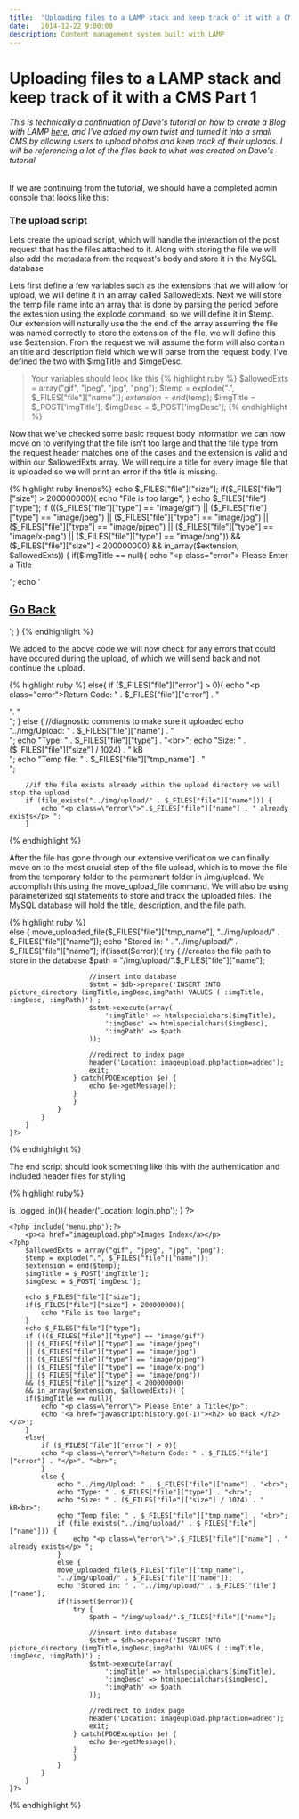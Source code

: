 ```yaml
---
title:  "Uploading files to a LAMP stack and keep track of it with a CMS"
date:   2014-12-22 9:00:00
description: Content management system built with LAMP
---
```

# Uploading files to a LAMP stack and keep track of it with a CMS Part 1
>
###### This is technically a continuation of Dave's tutorial on how to create a Blog with LAMP [here](https://daveismyname.com/creating-a-blog-from-scratch-with-php-bp#.Va2tvpNViko), and I've added my own twist and turned it into a small CMS by allowing users to upload photos and keep track of their uploads. I will be referencing a lot of the files back to what was created on Dave's tutorial

If we are continuing from the tutorial, we should have a completed admin console that looks like this:



### The upload script
Lets create the upload script, which will handle the interaction of the post request that has the files attached to it. Along with storing the file we will also add the metadata from the request's body and store it in the MySQL database

Lets first define a few variables such as the extensions that we will allow for upload, we will define it in an array called $allowedExts. Next we will store the temp file name into an array that is done by parsing the period before the extesnion using the explode command, so we will define it in $temp. Our extension will naturally use the the end of the array assuming the file was named correctly to store the extension of the file, we will define this use $extension. From the request we will assume the form will also contain an title and description field which we will parse from the request body. I've defined the two with $imgTitle and $imgeDesc.

>Your variables should look like this
{% highlight ruby %}
		$allowedExts = array("gif", "jpeg", "jpg", "png");
		$temp = explode(".", $_FILES["file"]["name"]);
		$extension = end($temp);
		$imgTitle = $_POST['imgTitle'];
		$imgDesc = $_POST['imgDesc'];
{% endhighlight %}

Now that we've checked some basic request body information we can now move on to verifying that the file isn't too large and that the file type from the request header matches one of the cases and the extension is valid and within our $allowedExts array. We will require a title for every image file that is uploaded so we will print an error if the title is missing.

{% highlight ruby linenos%}
echo $_FILES["file"]["size"];
if($_FILES["file"]["size"] > 200000000){
	echo "File is too large";
}
echo $_FILES["file"]["type"];
if ((($_FILES["file"]["type"] == "image/gif")
|| ($_FILES["file"]["type"] == "image/jpeg")
|| ($_FILES["file"]["type"] == "image/jpg")
|| ($_FILES["file"]["type"] == "image/pjpeg")
|| ($_FILES["file"]["type"] == "image/x-png")
|| ($_FILES["file"]["type"] == "image/png"))
&& ($_FILES["file"]["size"] < 200000000)
&& in_array($extension, $allowedExts)) {
if($imgTitle == null){
	echo "<p class=\"error\"> Please Enter a Title</p>";
	echo '<a href="javascript:history.go(-1)"><h2> Go Back </h2></a>';
}
{% endhighlight %}

We added to the above code we will now check for any errors that could have occured during the upload, of which we will send back and not continue the upload.

{% highlight ruby %}
else{
	if ($_FILES["file"]["error"] > 0){
	echo "<p class=\"error\">Return Code: " . $_FILES["file"]["error"] . "</p>". "<br>";
	} 
	else {
		//diagnostic comments to make sure it uploaded
		echo "../img/Upload: " . $_FILES["file"]["name"] . "<br>";
		echo "Type: " . $_FILES["file"]["type"] . "<br>";
		echo "Size: " . ($_FILES["file"]["size"] / 1024) . " kB<br>";
		echo "Temp file: " . $_FILES["file"]["tmp_name"] . "<br>";
		
		//if the file exists already within the upload directory we will stop the upload
		if (file_exists("../img/upload/" . $_FILES["file"]["name"])) {
			echo "<p class=\"error\">".$_FILES["file"]["name"] . " already exists</p> ";
		}
{% endhighlight %}

After the file has gone through our extensive verification we can finally move on to the most crucial step of the file upload, which is to move the file from the temporary folder to the permenant folder in /img/upload. We accomplish this using the move_upload_file command. We will also be using parameterized sql statements to store and track the uploaded files. The MySQL database will hold the title, description, and the file path.

{% highlight ruby %}	
				else {
				move_uploaded_file($_FILES["file"]["tmp_name"],
				"../img/upload/" . $_FILES["file"]["name"]);
				echo "Stored in: " . "../img/upload/" . $_FILES["file"]["name"];
				if(!isset($error)){
					try {
						//creates the file path to store in the database
						$path = "/img/upload/".$_FILES["file"]["name"];
						
						//insert into database
						$stmt = $db->prepare('INSERT INTO picture_directory (imgTitle,imgDesc,imgPath) VALUES ( :imgTitle, :imgDesc, :imgPath)') ;
						$stmt->execute(array(
							':imgTitle' => htmlspecialchars($imgTitle),
							':imgDesc' => htmlspecialchars($imgDesc),
							':imgPath' => $path
						));
						
						//redirect to index page
						header('Location: imageupload.php?action=added');
						exit;
					} catch(PDOException $e) {
					    echo $e->getMessage();
					}
					}
				}
			}
		} 
	}?>
{% endhighlight %}

The end script should look something like this with the authentication and included header files for styling

{% highlight ruby%}
<?php //include config
require_once('../includes/config.php');
//if not logged in redirect to login page
if(!$user->is_logged_in()){ header('Location: login.php'); }
?>
<!doctype html>
<html lang="en">
<head>
  <meta charset="utf-8">
  <title>Admin - Image Upload Script</title>
  <?php include('imports.php'); ?>
</head>
<body>

<div id="wrapper">

	<?php include('menu.php');?>
		<p><a href="imageupload.php">Images Index</a></p>
	<?php 
		$allowedExts = array("gif", "jpeg", "jpg", "png");
		$temp = explode(".", $_FILES["file"]["name"]);
		$extension = end($temp);
		$imgTitle = $_POST['imgTitle'];
		$imgDesc = $_POST['imgDesc'];

		echo $_FILES["file"]["size"];
		if($_FILES["file"]["size"] > 200000000){
			echo "File is too large";
		}
		echo $_FILES["file"]["type"];
		if ((($_FILES["file"]["type"] == "image/gif")
		|| ($_FILES["file"]["type"] == "image/jpeg")
		|| ($_FILES["file"]["type"] == "image/jpg")
		|| ($_FILES["file"]["type"] == "image/pjpeg")
		|| ($_FILES["file"]["type"] == "image/x-png")
		|| ($_FILES["file"]["type"] == "image/png"))
		&& ($_FILES["file"]["size"] < 200000000)
		&& in_array($extension, $allowedExts)) {
		if($imgTitle == null){
			echo "<p class=\"error\"> Please Enter a Title</p>";
			echo '<a href="javascript:history.go(-1)"><h2> Go Back </h2></a>';
		}
		else{
			if ($_FILES["file"]["error"] > 0){
			echo "<p class=\"error\">Return Code: " . $_FILES["file"]["error"] . "</p>". "<br>";
			} 
			else {
				echo "../img/Upload: " . $_FILES["file"]["name"] . "<br>";
				echo "Type: " . $_FILES["file"]["type"] . "<br>";
				echo "Size: " . ($_FILES["file"]["size"] / 1024) . " kB<br>";
				echo "Temp file: " . $_FILES["file"]["tmp_name"] . "<br>";
				if (file_exists("../img/upload/" . $_FILES["file"]["name"])) {
					echo "<p class=\"error\">".$_FILES["file"]["name"] . " already exists</p> ";
				}
				else {
				move_uploaded_file($_FILES["file"]["tmp_name"],
				"../img/upload/" . $_FILES["file"]["name"]);
				echo "Stored in: " . "../img/upload/" . $_FILES["file"]["name"];
				if(!isset($error)){
					try {
						$path = "/img/upload/".$_FILES["file"]["name"];
						
						//insert into database
						$stmt = $db->prepare('INSERT INTO picture_directory (imgTitle,imgDesc,imgPath) VALUES ( :imgTitle, :imgDesc, :imgPath)') ;
						$stmt->execute(array(
							':imgTitle' => htmlspecialchars($imgTitle),
							':imgDesc' => htmlspecialchars($imgDesc),
							':imgPath' => $path
						));
						
						//redirect to index page
						header('Location: imageupload.php?action=added');
						exit;
					} catch(PDOException $e) {
					    echo $e->getMessage();
					}
					}
				}
			}
		} 
	}?>
</div>
</body>
</html>
{% endhighlight %}